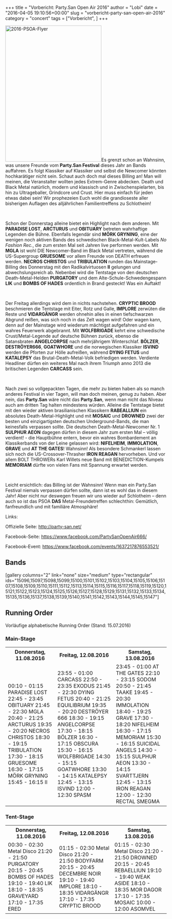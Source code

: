 +++
title = "Vorbericht: Party.San Open Air 2016"
author = "Lobi"
date = "2016-04-05 19:10:56+00:00"
slug = "vorbericht-party-san-open-air-2016"
category = "concert"
tags = ["Vorbericht", ]
+++

<img class="alignright size-full wp-image-15093" src="http://necroslaughter.de/wp-content/uploads/2016/07/2016-PSOA-Flyer.jpg" alt="2016-PSOA-Flyer" width="300" height="424" />Es grenzt schon an Wahnsinn, was unsere Freunde vom **Party.San Festival** dieses Jahr an Bands auffahren. Es folgt Klassiker auf Klassiker und selbst die Newcomer könnten hochkarätiger nicht sein. Schaut auch doch mal dieses Billing an! Man will meinen, die Veranstalter wollten jedes Extrem-Genre abdecken. Death und Black Metal natürlich, modern und klassisch und in Zwischenspielarten, bis hin zu Ultrageballer, Grindcore und Crust. Hier muss einfach für jeden etwas dabei sein! Wir prophezeien Euch wohl die grandioseste aller bisherigen Auflagen des alljährlichen Familientreffens zu Schlotheim!

&nbsp;

Schon der Donnerstag alleine bietet ein Highlight nach dem anderen. Mit **PARADISE LOST**, **ARCTURUS** und **OBITUARY** betreten wahrhaftige Legenden die Bühne. Ebenfalls legendär sind **MÖRK GRYNING**, eine der wenigen noch aktiven Bands des schwedischen Black-Metal-Kult-Labels _No Fashion Rec._, die zum ersten Mal seit Jahren live performen werden. Mit **MGLA** ist wohl DIE Newcomer-Band im Black Metal vertreten, während die US-Supergroup **GRUESOME** vor allem Freunde von DEATH erfreuen werden. **NECROS CHRISTOS** und **TRIBULATION** runden das Mainstage-Billing des Donnerstag mit den Radikalvirtuosen **II** gelungen und abwechslungsreich ab. Nebenbei wird die Tentstage von den deutschen Death-Metal-Helden **PURGATORY** und dem Alte-Schule-Schwedengespann **LIK** und **BOMBS OF HADES** ordentlich in Brand gesteckt! Was ein Auftakt!

&nbsp;

Der Freitag allerdings wird dem in nichts nachstehen. **CRYPTIC BROOD** beschmieren die Tentstage mit Eiter, Rotz und Galle, **IMPLORE** zerwüten die Reste und **VIDARGÄNGR** werden ohnehin alles in einen tiefschwarzen Abgrund reißen, was sich noch in das Zelt wagen wird! Oder wagen kann, denn auf der Mainstage wird wiederum mächtigst aufgefahren und ein wahres Feuerwerk abgebrannt. Mit **WOLFBRIGADE** kehrt eine schwedische Crust/Metal-Legende auf deutsche Bühnen zurück, ebenso die Satansbraten **ANGELCORPSE** nach mehrjährigem Winterschlaf. **BÖLZER**, **DESTRÖYER666**, **GOATWHORE** und die norwegischen Klassiker **ISVIND** werden die Pforten zur Hölle aufreißen, während **DYING FETUS** und **KATALEPSY** das Brutal-Death-Metal-Volk befriedigen werden. Verdiente Headliner dürfen ein weiteres Mal nach ihrem Triumph anno 2013 die britischen Legenden **CARCASS** sein.

&nbsp;

Nach zwei so vollgepackten Tagen, die mehr zu bieten haben als so manch anderes Festival in vier Tagen, will man doch meinen, genug zu haben. Aber nein, das **Party.San** wäre nicht das **Party.San**, wenn man nicht das Niveau auch am dritten Tag halten mindestens würden. Alleine die Tentstage bietet mit den wieder aktiven brasilianischen Klassikern **RABEALLIUN** ein absolutes Death-Metal-Highlight und mit **MOSAIC** und **DROWNED** zwei der besten und einzigartigsten deutschen Underground-Bands, die man keinesfalls verpassen sollte. Die deutschen Death-Metal-Newcomer Nr. 1 **SULPHUR AEON** dagegen dürfen in diesem Jahr zum ersten Mal – völlig verdient! - die Hauptbühne entern, bevor ein wahres Bombardement an Klassikerbands von der Leine gelassen wird: **NIFELHEIM**, **IMMOLATION**, **GRAVE** und **AT THE GATES**! Wahnsinn! Als besondere Schmankerl lassen sich noch die US-Crossover-Thrasher **IRON REAGAN** hervorheben. Und vor allem BOLT THROWERs Karl Willets neue Band mit BENEDICTION-Kumpels **MEMORIAM** dürfte von vielen Fans mit Spannung erwartet werden.

&nbsp;

Leicht ersichtlich: das Billing ist der Wahnsinn! Wenn man ein Party.San Festival niemals verpassen dürfen sollte, dann ist es wohl das in diesem Jahr! Aber nicht nur deswegen freuen wir uns wieder auf Schlotheim – denn auch so ist das PSOA **DAS** Metal-Freundetreffen schlechthin: Gemütlich, fanfreundlich und mit familiäre Atmosphäre!

Links:

Offizielle Seite: <a href="http://party-san.net/">http://party-san.net/</a>

Facebook-Seite: <a href="https://www.facebook.com/PartySanOpenAir666/">https://www.facebook.com/PartySanOpenAir666/</a>

Facebook-Event: <a href="https://www.facebook.com/events/1637217876553521/">https://www.facebook.com/events/1637217876553521/</a>

<h2>Bands</h2>

[gallery columns="2" link="none" size="medium" type="rectangular" ids="15096,15097,15098,15099,15100,15101,15102,15103,15104,15105,15106,15107,15108,15109,15110,15111,15112,15113,15114,15115,15116,15117,15118,15119,15120,15121,15122,15123,15124,15125,15126,15127,15128,15129,15131,15132,15133,15134,15135,15136,15137,15138,15139,15140,15141,15142,15143,15144,15145,15147"]

<h2>Running Order</h2>

Vorläufige alphabetische Running Order (Stand: 15.07.2016)

<h3>Main-Stage</h3>

<table>
<tr>
<th>Donnerstag, 11.08.2016</th>
<th>Freitag, 12.08.2016</th>
<th>Samstag, 13.08.2016</th>
</tr>
<tr>
  <td>
    00:10 - 01:15 PARADISE LOST
    22:45 - 23:45 OBITUARY
    21:45 - 22:30 MGLA
    20:40 - 21:25 ARCTURUS
    19:35 - 20:20 NECROS CHRISTOS
    18:30 - 19:15 TRIBULATION
    17:30 - 18:15 GRUESOME
    16:30 - 17:15 MÖRK GRYNING
    15:45 - 16:15 II
  </td>
  <td>
    23:55 - 01:00 CARCASS
    22:50 - 23:35 EXODUS
    21:45 - 22:30 DYING FETUS
    20:40 - 21:25 EQUILIBRIUM
    19:35 - 20:20 DESTRÖYER 666
    18:30 - 19:15 ANGELCORPSE
    17:30 - 18:15 BÖLZER
    16:30 - 17:15 OBSCURA
    15:30 - 16:15 WOLFBRIGADE
    14:30 - 15:15 GOATWHORE
    13:30 - 14:15 KATALEPSY
    12:45 - 13:15 ISVIND
    12:00 - 12:30 SPASM
  </td>
  <td>
    23:45 - 01:00 AT THE GATES
    22:10 - 23:15 SODOM
    20:50 - 21:45 TAAKE
    19:45 - 20:30 IMMOLATION
    18:40 - 19:25 GRAVE
    17:30 - 18:20 NIFELHEIM
    16:30 - 17:15 MEMORIAM
    15:30 - 16:15 SUICIDAL ANGELS
    14:30 - 15:15 SULPHUR AEON
    13:30 - 14:15 SVARTTJERN
    12:45 - 13:15 IRON REAGAN
    12:00 - 12:30 RECTAL SMEGMA
  </td>
</tr>
</table>

<h3>Tent-Stage</h3>

<table>
<tr>
<th>Donnerstag, 11.08.2016</th>
<th>Freitag, 12.08.2016</th>
<th>Samstag, 13.08.2016</th>
</tr>
<tr>
  <td>
    00:30 - 02:30 Metal Disco
    21:20 - 21:50 PURGATORY
    20:15 - 20:45 BOMBS OF HADES
    19:10 - 19:40 LIK
    18:10 - 18:35 GRAVEYARD
    17:10 - 17:35 ERED
  </td>
  <td>
    01:15 - 02:30 Metal Disco
    21:20 - 21:50 BODYFARM
    20:15 - 20:45 DECEMBRE NOIR
    19:10 - 19:40 IMPLORE
    18:10 - 18:35 VIDARGÄNGR
    17:10 - 17:35 CRYPTIC BROOD
  </td>
  <td>
    01:15 - 02:30 Metal Disco
    21:20 - 21:50 DROWNED
    20:15 - 20:45 REBAELLIUN
    19:10 - 19:40 WEAK ASIDE
    18:10 - 18:35 MOR DAGOR
    17:10 - 17:35 MOSAIC
    10:00 - 12:00 ASOMVEL
  </td>
</tr>
</table>
